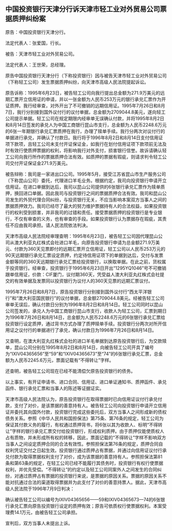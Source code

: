 ## 中国投资银行天津分行诉天津市轻工业对外贸易公司票据质押纠纷案

原告：中国投资银行天津分行。

法定代表人：张爱国，行长。

被告：天津市轻工业对外贸易公司。

法定代表人：王世荣，总经理。

原告中国投资银行天津分行（下称投资银行）因与被告天津市轻工业对外贸易公司（下称轻工公司）发生票据质押纠纷，向天津市高级人民法院提起诉讼。

原告诉称：1995年6月23日，被告轻工公司向我行提出总金额为271.9万美元的远期汇票开立信用证的申请，并以一张金额为人民币253万元的银行承兑汇票作为开证质押。我行经审查，对外开出了不可撤销的远期信用证。1995年7月26日和8月7日，我行分别接到国外议付行的议付单据，总金额为2709044.8美元，遂向轻工公司提示单据。轻工公司在规定期限内经审单无误确认付款，并将1995年8月2日和8月14日签发的承兑人为中国工商银行昆山市支行，总金额为人民币2248.6万元的6张一年期银行承兑汇票质押在我行，办理了赎单手续。我行分两次对议付行的单据进行承兑，并确认了付款日。我行将于1996年8月2日和8月14日支付信用证项下款项，且轻工公司未支付开证保证金，如我行在划付信用证项下款项前无法及时有效行使质押票据的权利，将影响我行对外支付，损害银行信誉。故诉请确认轻工公司向我行所作的票据质押合法有效。如质押的票据有瑕疵，则请求判令轻工公司交付开证保证金271.9万美元。

被告辩称：我司是一家进出口公司。1995年5月，接受江苏省昆山市生产服务公司（下称昆山公司）委托，代理进口羊毛业务。根据约定，我司向投资银行申请开立信用证。在进口单据到达后，我司以昆山公司提供的6张银行承兑汇票作为赎单质押，换回进口单据。因此我司与投资银行之间的票据质押合法有效。我司和昆山公司发生的外贸代理合同纠纷，与投资银行无关，不应当影响本案双方当事人之间的票据质押效力。我司已经尽了最大的努力维护票据持有人的合法权益，如果投资银行的权利受到损害，并非我司的过错和责任。接受票据质押的投资银行是专业银行，不仅有审查的义务，也有审查的手段。如果投资银行认为票据存在瑕疵，其责任不应由我司承担。请人民法院依法判决。

天津市高级人民法院经审理查明：1995年6月23日，被告轻工公司因代理昆山公司从澳大利亚丸红株式会社进口羊毛，向原告投资银行申请为总金额271.9万美元、付款为360天见票即付的远期汇票开立信用证，轻工公司以人民币253万元的90天远期银行承兑汇票设定质押，约定待信用证项下的单据到达后，交付与发票金额等同的360天远期银行承兑汇票给投资银行，以换取单据。在此之前，货权属于投资银行。经审查，投资银行于1995年6月23日开出“1295YQ1046”号不可撤销跟单信用证，价款：CIF厦门，议付期360天，凭受益人澳大利亚丸红株式会社提交的有效单据及发票同以投资银行为议付人的360天见票的远期汇票议付。

1995年7月26日和8月7日，原告投资银行分别接到国外议付行“西太平洋银行”和“澳大利亚国民银行”的议付单据，总金额2709044.8美元。经被告轻工公司审单无误后，确认付款日分别为1996年8月2日和8月14日。轻工公司同时以昆山公司签发的，承兑人为中国工商银行昆山市支行，收款人为轻工公司，汇票到期日为1996年7月26日和8月14日，总金额为人民币2248.6万元的6张银行承兑汇票给投资银行设定质押，通过背书方式办理了质押赎单手续。投资银行分两次对所开信用证之议付行的单据进行了承兑，确认付款日为1996年7月26日和8月14日。

又查明，在澳大利亚丸红株式会社的进口羊毛单据到达原告投资银行后，为交款赎单，昆山公司分别在1995年8月2日和8月14日，向被告轻工公司开具了编号为“IXIV04365656”至“59”和“IXIV04365673”至“74”的6张银行承兑汇票，总金额为人民币2245.6万元，票面记载有“不得转让”字样。

还查明，被告轻工公司现在已经不能清偿欠原告投资银行的债务。

以上事实，有开证申请书、进口合同、信用证、进口单证通知书、质押函件、承兑函件、银行承兑汇票和当事人的陈述等证据证实。

天津市高级人民法院认为，原告投资银行在取得票据时已向信用证议付行承兑付款，支付了对价，是该票据的善意持有人。被告轻工公司向投资银行申请开立信用证并委托其向国外付款，投资银行完成这些委托后，双方当事人之间形成新的债权债务关系。参照《中华人民共和国担保法》第75条、第76条的规定，轻工公司为保证其付款义务的履行，有权通过质押背书，将6张以其为收款人、标明“不得转让”字样的银行承兑汇票交付给投资银行，形成权利质押。由于质押仅能使质权人占有质物，并未形成所有权的转移，因此，票面记载的“不得转让”字样不影响双方当事人之间设定质押合同的合法有效性。参照担保法第76条的规定，质押合同自权利凭证交付之日起生效。投资银行通过质押占有票据，并通过向信用证议付行承兑付款为取得票据权利支付了对价，成为该票据的善意持有人。参照担保法第81条和第63条的规定，在轻工公司已经不能履行其债务时，投资银行有权行使票据权利，并优先受偿。“不得转让”的约定以及轻工公司同案外人之间发生的合同纠纷，对通过质押占有票据的投资银行来说，是票据的原因关系。票据的原因关系不能对抗通过合法的渠道取得票据并为此支付了对价的善意持票人。据此，天津市高级人民法院于1996年7月9日判决：

确认被告轻工公司以编号为IXIV04365656——59和IXIV04365673—74的6张银行承兑汇票向原告投资银行设定的质押有效；原告可依质权行使票据权利。本案受理费14.1万元，由被告轻工公司承担。

宣判后，双方当事人未提出上诉。

